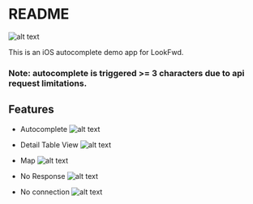 # README
![alt text](./readme_assets/logo.png)

This is an iOS autocomplete demo app for LookFwd.

### Note: autocomplete is triggered >= 3 characters due to api request limitations.

## Features
* Autocomplete
![alt text](./readme_assets/0.png)

* Detail Table View
![alt text](./readme_assets/1.png)

* Map
![alt text](./readme_assets/3.png)

* No Response
![alt text](./readme_assets/Zero_Result.png)

* No connection
![alt text](./readme_assets/2.png)
